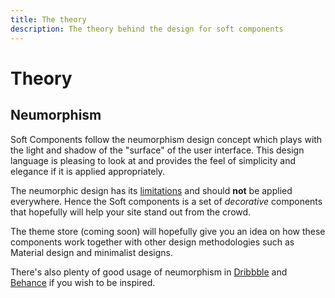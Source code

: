 ```yaml
---
title: The theory
description: The theory behind the design for soft components 
---
```

# Theory

## Neumorphism

Soft Components follow the neumorphism design concept which plays with the light and shadow of the "surface" of the user interface. This design language is pleasing to look at and provides the feel of simplicity and elegance if it is applied appropriately. 

The neumorphic design has its [limitations](https://uxdesign.cc/neumorphism-will-not-be-a-huge-trend-in-2020-67a8c35e52cc) and should **not** be applied everywhere. Hence the Soft components is a set of *decorative* components that hopefully will help your site stand out from the crowd. 

The theme store (coming soon) will hopefully give you an idea on how these components work together with other design methodologies such as Material design and minimalist designs. 

There's also plenty of good usage of neumorphism in [Dribbble](https://dribbble.com/search/neumorphism) and [Behance](https://www.behance.net/search?search=neumorphism) if you wish to be inspired.
